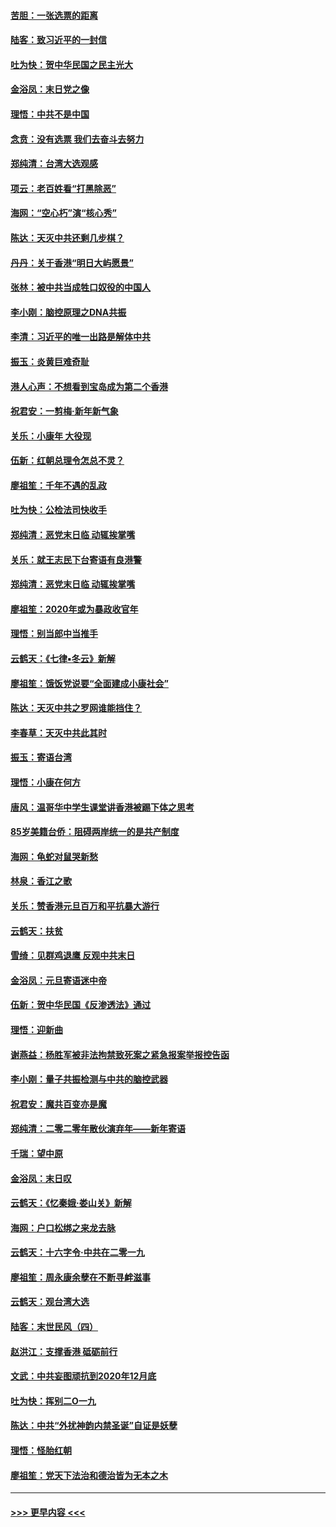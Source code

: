 #### [苦胆：一张选票的距离](../pages/nsc993/n11788914.md?t=01131822) 
#### [陆客：致习近平的一封信](../pages/nsc993/n11788867.md?t=01131822) 
#### [吐为快：贺中华民国之民主光大](../pages/nsc993/n11788618.md?t=01131822) 
#### [金浴凤：末日党之像](../pages/nsc993/n11787475.md?t=01131822) 
#### [理悟：中共不是中国](../pages/nsc993/n11787463.md?t=01131822) 
#### [念贲：没有选票  我们去奋斗去努力](../pages/nsc993/n11787398.md?t=01131822) 
#### [郑纯清：台湾大选观感](../pages/nsc993/n11786210.md?t=01131822) 
#### [项云：老百姓看“打黑除恶”](../pages/nsc993/n11785398.md?t=01131822) 
#### [海网：“空心朽”演“核心秀”](../pages/nsc993/n11783874.md?t=01131822) 
#### [陈达：天灭中共还剩几步棋？](../pages/nsc993/n11783719.md?t=01131822) 
#### [丹丹：关于香港“明日大屿愿景”](../pages/nsc993/n11783273.md?t=01131822) 
#### [张林：被中共当成牲口奴役的中国人](../pages/nsc993/n11782397.md?t=01131822) 
#### [李小刚：脑控原理之DNA共振](../pages/nsc993/n11780962.md?t=01131822) 
#### [李清：习近平的唯一出路是解体中共](../pages/nsc993/n11780866.md?t=01131822) 
#### [振玉：炎黄巨难奇耻](../pages/nsc993/n11779632.md?t=01131822) 
#### [港人心声：不想看到宝岛成为第二个香港](../pages/nsc993/n11778817.md?t=01131822) 
#### [祝君安：一剪梅‧新年新气象](../pages/nsc993/n11776340.md?t=01131822) 
#### [关乐：小康年 大役现](../pages/nsc993/n11774213.md?t=01131822) 
#### [伍新：红朝总理令怎总不灵？](../pages/nsc993/n11770813.md?t=01131822) 
#### [廖祖笙：千年不遇的乱政](../pages/nsc993/n11770373.md?t=01131822) 
#### [吐为快：公检法司快收手](../pages/nsc993/n11770359.md?t=01131822) 
#### [郑纯清：恶党末日临 动辄挨掌嘴](../pages/nsc993/n11769912.md?t=01131822) 
#### [关乐：就王志民下台寄语有良港警](../pages/nsc993/n11769903.md?t=01131822) 
#### [郑纯清：恶党末日临 动辄挨掌嘴](../pages/nsc993/n11769356.md?t=01131822) 
#### [廖祖笙：2020年或为暴政收官年](../pages/nsc993/n11768216.md?t=01131822) 
#### [理悟：别当郎中当推手](../pages/nsc993/n11768243.md?t=01131822) 
#### [云鹤天：《七律▪冬云》新解](../pages/nsc993/n11768204.md?t=01131822) 
#### [廖祖笙：饿饭党说要“全面建成小康社会”](../pages/nsc993/n11767482.md?t=01131822) 
#### [陈达：天灭中共之罗网谁能挡住？](../pages/nsc993/n11767465.md?t=01131822) 
#### [李春草：天灭中共此其时](../pages/nsc993/n11767452.md?t=01131822) 
#### [振玉：寄语台湾](../pages/nsc993/n11767432.md?t=01131822) 
#### [理悟：小康在何方](../pages/nsc993/n11767394.md?t=01131822) 
#### [唐风：温哥华中学生课堂讲香港被踢下体之思考](../pages/nsc993/n11766848.md?t=01131822) 
#### [85岁美籍台侨：阻碍两岸统一的是共产制度](../pages/nsc993/n11765043.md?t=01131822) 
#### [海网：龟蛇对鼠哭新愁](../pages/nsc993/n11764895.md?t=01131822) 
#### [林泉：香江之歌](../pages/nsc993/n11764415.md?t=01131822) 
#### [关乐：赞香港元旦百万和平抗暴大游行](../pages/nsc993/n11764382.md?t=01131822) 
#### [云鹤天：扶贫](../pages/nsc993/n11764245.md?t=01131822) 
#### [雪绮：见群鸡退鹰  反观中共末日](../pages/nsc993/n11762112.md?t=01131822) 
#### [金浴凤：元旦寄语迷中帝](../pages/nsc993/n11761788.md?t=01131822) 
#### [伍新：贺中华民国《反渗透法》通过](../pages/nsc993/n11761994.md?t=01131822) 
#### [理悟：迎新曲](../pages/nsc993/n11761152.md?t=01131822) 
#### [谢燕益：杨胜军被非法拘禁致死案之紧急报案举报控告函](../pages/nsc993/n11756134.md?t=01131822) 
#### [李小刚：量子共振检测与中共的脑控武器](../pages/nsc993/n11754518.md?t=01131822) 
#### [祝君安：魔共百变亦是魔](../pages/nsc993/n11754469.md?t=01131822) 
#### [郑纯清：二零二零年散伙演弃年——新年寄语](../pages/nsc993/n11754195.md?t=01131822) 
#### [千瑞：望中原](../pages/nsc993/n11754159.md?t=01131822) 
#### [金浴凤：末日叹](../pages/nsc993/n11752359.md?t=01131822) 
#### [云鹤天：《忆秦娥‧娄山关》新解](../pages/nsc993/n11752348.md?t=01131822) 
#### [海网：户口松绑之来龙去脉](../pages/nsc993/n11752328.md?t=01131822) 
#### [云鹤天：十六字令‧中共在二零一九](../pages/nsc993/n11752305.md?t=01131822) 
#### [廖祖笙：周永康余孽在不断寻衅滋事](../pages/nsc993/n11751013.md?t=01131822) 
#### [云鹤天：观台湾大选](../pages/nsc993/n11751007.md?t=01131822) 
#### [陆客：末世民风（四）](../pages/nsc993/n11749203.md?t=01131822) 
#### [赵洪江：支撑香港 砥砺前行](../pages/nsc993/n11748482.md?t=01131822) 
#### [文武：中共妄图顽抗到2020年12月底](../pages/nsc993/n11748446.md?t=01131822) 
#### [吐为快：挥别二O一九](../pages/nsc993/n11748411.md?t=01131822) 
#### [陈达：中共“外扰神韵内禁圣诞”自证是妖孽](../pages/nsc993/n11748226.md?t=01131822) 
#### [理悟：怪胎红朝](../pages/nsc993/n11748206.md?t=01131822) 
#### [廖祖笙：党天下法治和德治皆为无本之木](../pages/nsc993/n11748135.md?t=01131822) 

----
#### [ >>> 更早内容 <<< ](../indexes/nsc993-earlier.md)
